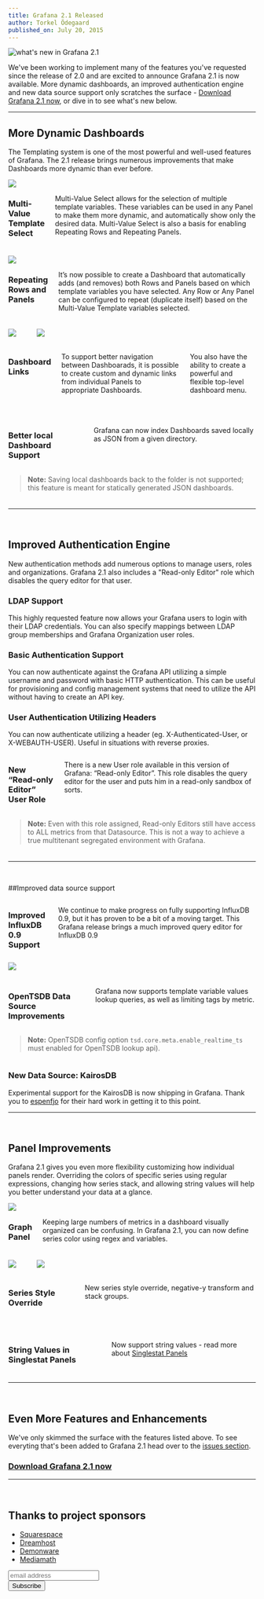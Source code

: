 ```yaml
---
title: Grafana 2.1 Released
author: Torkel Ödegaard
published_on: July 20, 2015
---
```


<img class="no-shadow" src="/assets/img/blog/new-in-grafana-v2-1.png" alt="what's new in Grafana 2.1"/>

We've been working to implement many of the features you've requested since the release of 2.0 and are excited to announce Grafana 2.1 is now available.
More dynamic dashboards, an improved authentication engine and new data source support only scratches the surface - <a href="http://localhost:4567/download">Download Grafana 2.1 now</a>, or dive in to see what's new below. 

- - -

## More Dynamic Dashboards
<p>The Templating system is one of the most powerful and well-used features of Grafana. The 2.1 release brings numerous improvements that make Dashboards more dynamic than ever before.</p>

<div class="row" style="margin-bottom:20px;">
  <div class="large-8 columns">
    <img class="no-shadow" src="/assets/img/blog/multi-select.gif" />
  </div>
  <div class="large-4 columns">
  <h3><strong>Multi-Value Template Select</strong></h3>
  <p>Multi-Value Select allows for the selection of multiple template variables.
  These variables can be used in any Panel to make them more dynamic, and automatically show only the desired data.
  Multi-Value Select is also a basis for enabling Repeating Rows and Repeating Panels.</p>
  </div>
</div>


<div class="row" style="margin-bottom:20px;">
  <div class="large-8 columns">
    <img class="no-shadow" src="/assets/img/blog/panel-row-repeat.gif" />
  </div>
  <div class="large-4 columns">
  <h3><strong>Repeating Rows and Panels</strong></h3>
  <p>It’s now possible to create a Dashboard that automatically adds (and removes) both Rows and Panels based on which template variables you have selected.
  Any Row or Any Panel can be configured to repeat (duplicate itself) based on the Multi-Value Template variables selected.</p>
  </div>
</div>


<div class="row" style="margin-bottom:20px;">
  <div class="large-8 columns">
    <img class="no-shadow" src="/assets/img/blog/panel-link.png" /><br/><br/>
    <img class="no-shadow" src="/assets/img/blog/dashboard_nav.png" />
  </div>
  <div class="large-4 columns">
  <h3><strong>Dashboard Links</strong></h3>
  <p>To support better navigation between Dashboarads, it is possible to create custom and dynamic links from individual Panels to appropriate Dashboards.</p><p>You also have the ability to create a powerful and flexible top-level dashboard menu.</p>
  </div>
</div>
<br/>

<div class="row" style="margin-bottom:20px;">
  <div class="large-8 columns">
    <h3><strong>Better local Dashboard Support</strong></h3>
    <p>Grafana can now index Dashboards saved locally as JSON from a given directory.</p>
  </div>
  <div class="large-4 columns">
    <blockquote><strong>Note:</strong> Saving local dashboards back to the folder is not supported; this feature is meant for statically generated JSON dashboards.</blockquote>
  </div>
</div>

- - -
<br/>

## Improved Authentication Engine
New authentication methods add numerous options to manage users, roles and organizations. Grafana 2.1 also includes a "Read-only Editor" role which disables the query editor for that user.

<h3><strong>LDAP Support</strong></h3>
<p>This highly requested feature now allows your Grafana users to login with their LDAP credentials. You can also specify mappings between LDAP group memberships and Grafana Organization user roles.</p>


<h3><strong>Basic Authentication Support</strong></h3>
<p>You can now authenticate against the Grafana API utilizing a simple username and password with basic HTTP authentication. This can be useful for provisioning and config management systems that need to utilize the API without having to create an API key.</p>


<h3><strong>User Authentication Utilizing Headers</strong></h3>
<p>You can now authenticate utilizing a header (eg. X-Authenticated-User, or X-WEBAUTH-USER). Useful in situations with reverse proxies.</p>





<div class="row" style="margin-bottom:20px;">
  <div class="large-8 columns">
    <h3><strong>New “Read-only Editor” User Role</strong></h3>
    <p>There is a new User role available in this version of Grafana: “Read-only Editor”. This role disables the query editor for the user and puts him in a read-only sandbox of sorts.</p>
  </div>
  <div class="large-4 columns">
    <blockquote><strong>Note:</strong> Even with this role assigned, Read-only Editors still have access to ALL metrics from that Datasource. This is not a way to achieve a true multitenant segregated environment with Grafana.</blockquote>
  </div>
</div>


- - -
<br/>

##Improved data source support

<div class="row" style="margin-bottom:20px;">
  <div class="large-4 columns">
    <h3><strong>Improved InfluxDB 0.9 Support</strong></h3>
    <p>We continue to make progress on fully supporting InfluxDB 0.9, but it has proven to be a bit of a moving target. This Grafana release brings a much improved query editor for InfluxDB 0.9</p>
  </div>
  <div class="large-8 columns">
    <img class="no-shadow" src="/assets/img/blog/influx-query.gif" style="margin-top:10px;"/>
  </div>
</div>


<div class="row" style="margin-bottom:20px;">
  <div class="large-8 columns">
    <h3><strong>OpenTSDB Data Source Improvements</strong></h3>
    <p>Grafana now supports template variable values lookup queries, as well as limiting tags by metric.</p>
  </div>
  <div class="large-4 columns">
    <blockquote><strong>Note:</strong> OpenTSDB config option <code>tsd.core.meta.enable_realtime_ts</code> must enabled for OpenTSDB lookup api).</blockquote>
  </div>
</div>



### **New Data Source: KairosDB**
Experimental support for the KairosDB is now shipping in Grafana. Thank you to <a href="https://github.com/espenfjo" target="_blank">espenfjo</a> for their hard work in getting it to this point.

- - -
<br/>

## Panel Improvements
Grafana 2.1 gives you even more flexibility customizing how individual panels render. Overriding the colors of specific series using regular expressions, changing how series stack, and allowing string values will help you better understand your data at a glance.

<div class="row" style="margin-bottom:20px;">
  <div class="large-8 columns">
    <img class="no-shadow" src="/assets/img/blog/regex_color.gif" />
  </div>
<div class="large-4 columns">
  <h3><strong>Graph Panel</strong></h3>
    <p>Keeping large numbers of metrics in a dashboard visually organized can be confusing. In Grafana 2.1, you can now define series color using regex and variables.</p>   
  </div>
</div>


<div class="row" style="margin-bottom:20px;">
  <div class="large-8 columns">
    <img class="no-shadow" src="/assets/img/blog/negative-y.png" /><br/><br/>
    <img class="no-shadow" src="/assets/img/blog/negative-y-form.png" />
  </div>
<div class="large-4 columns">
  <h3><strong>Series Style Override</strong></h3>
    <p>New series style override, negative-y transform and stack groups.</p>   
  </div>
</div>
  

<br/>

<div class="row" style="margin-bottom:20px;">
  <div class="large-8 columns">
  <h3><strong>String Values in Singlestat Panels</strong></h3>
  <p>Now support string values - read more about <a href="http://docs.grafana.org/reference/singlestat/">Singlestat Panels</a></p>
  </div>
</div>


- - -
<br/>

## Even More Features and Enhancements
We've only skimmed the surface with the features listed above. To see everyting that's been added to Grafana 2.1 head over to the <a href="https://github.com/grafana/grafana/issues?page=4&q=milestone%3A2.1+is%3Aclosed" target="_blank">issues section</a>.

### <a href="http://localhost:4567/download">Download Grafana 2.1 now</a>

- - -
<br/>

## Thanks to project sponsors
* [Squarespace](http://www.squarespace.com)
* [Dreamhost](http://www.dreamhost.com)
* [Demonware](http://www.demonware.net)
* [Mediamath](https://developer.mediamath.com/OpenSource)

<section class="newsletter">
  <form action="http://grafana.us8.list-manage.com/subscribe/post?u=2aeb5711db2aececc990be536&amp;id=5585d37ecc" method="post" id="mc-embedded-subscribe-form" name="mc-embedded-subscribe-form" class="validate" target="_blank">
    <row class="collapse">
      <div class="medium-10 columns">
        <input type="email" value="" name="EMAIL" class="email" id="mce-EMAIL" placeholder="email address">
      </div>
      <div class="medium-2 columns">
        <input type="submit" value="Subscribe" name="subscribe" id="mc-embedded-subscribe" class="button postfix">
      </div>
    </row>
  </form>
</section>


